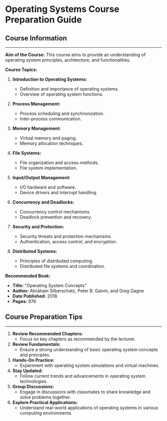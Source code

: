 # Operating Systems Course Preparation Guide

## Course Information

---

**Aim of the Course:** This course aims to provide an understanding of operating system principles, architecture, and functionalities.

**Course Topics:**

1. **Introduction to Operating Systems:**
   - Definition and importance of operating systems.
   - Overview of operating system functions.

2. **Process Management:**
   - Process scheduling and synchronization.
   - Inter-process communication.

3. **Memory Management:**
   - Virtual memory and paging.
   - Memory allocation techniques.

4. **File Systems:**
   - File organization and access methods.
   - File system implementation.

5. **Input/Output Management:**
   - I/O hardware and software.
   - Device drivers and interrupt handling.

6. **Concurrency and Deadlocks:**
   - Concurrency control mechanisms.
   - Deadlock prevention and recovery.

7. **Security and Protection:**
   - Security threats and protection mechanisms.
   - Authentication, access control, and encryption.

8. **Distributed Systems:**
   - Principles of distributed computing.
   - Distributed file systems and coordination.

**Recommended Book:**

- **Title:** "Operating System Concepts"
- **Author:** Abraham Silberschatz, Peter B. Galvin, and Greg Gagne
- **Date Published:** 2018
- **Pages:** 976

## Course Preparation Tips

---

1. **Review Recommended Chapters:**
   - Focus on key chapters as recommended by the lecturer.
2. **Review Fundamentals:**
   - Ensure a strong understanding of basic operating system concepts and principles.
3. **Hands-On Practice:**
   - Experiment with operating system simulations and virtual machines.
4. **Stay Updated:**
   - Follow current trends and advancements in operating system technologies.
5. **Group Discussions:**
   - Engage in discussions with classmates to share knowledge and solve problems together.
6. **Explore Practical Applications:**
   - Understand real-world applications of operating systems in various computing environments.
